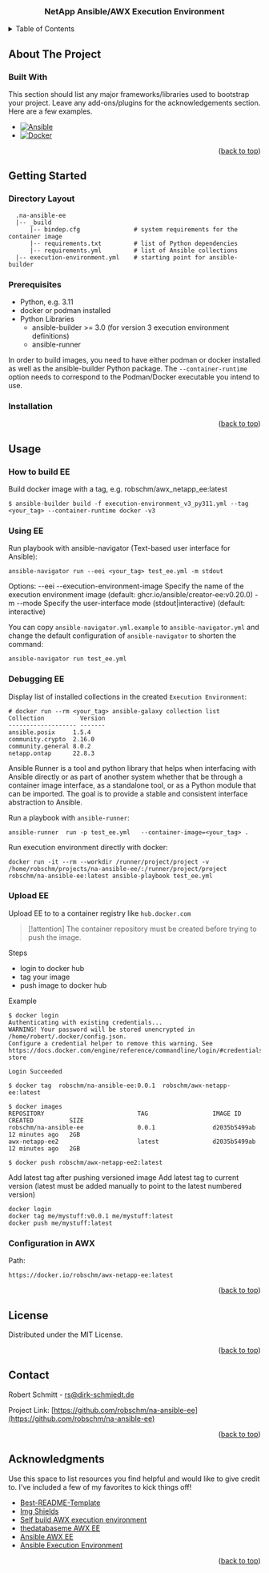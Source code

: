 <!-- Improved compatibility of back to top link: See: https://github.com/othneildrew/Best-README-Template/pull/73 -->
<a name="readme-top"></a>

<!-- PROJECT LOGO -->
<br />
<div align="center">
  <h3 align="center">NetApp Ansible/AWX Execution Environment</h3>
</div>



<!-- TABLE OF CONTENTS -->
<details>
  <summary>Table of Contents</summary>
  <ol>
    <li>
      <a href="#about-the-project">About The Project</a>
      <ul>
        <li><a href="#built-with">Built With</a></li>
      </ul>
    </li>
    <li>
      <a href="#getting-started">Getting Started</a>
      <ul>
        <li><a href="#prerequisites">Prerequisites</a></li>
        <li><a href="#installation">Installation</a></li>
      </ul>
    </li>
    <li><a href="#usage">Usage</a></li>
    <li><a href="#license">License</a></li>
    <li><a href="#contact">Contact</a></li>
    <li><a href="#acknowledgments">Acknowledgments</a></li>
  </ol>
</details>



<!-- ABOUT THE PROJECT -->
## About The Project



### Built With

This section should list any major frameworks/libraries used to bootstrap your project. Leave any add-ons/plugins for the acknowledgements section. Here are a few examples.

* [![Ansible][Ansible.com]][ansible-url]
* [![Docker][Docker.com]][docker-url]


<p style="text-align: right">(<a href="#readme-top">back to top</a>)</p>



<!-- GETTING STARTED -->
## Getting Started

### Directory Layout 

```
  .na-ansible-ee
  |-- _build                                  
      |-- bindep.cfg               # system requirements for the container image
      |-- requirements.txt         # list of Python dependencies
      |-- requirements.yml         # list of Ansible collections 
  |-- execution-environment.yml    # starting point for ansible-builder
  ```

### Prerequisites

* Python, e.g. 3.11
* docker or podman installed
* Python Libraries
  * ansible-builder >= 3.0 (for version 3 execution environment definitions)
  * ansible-runner

In order to build images, you need to have either podman or docker installed as well
as the ansible-builder Python package.
The `--container-runtime` option needs to correspond to the Podman/Docker executable
you intend to use.


### Installation

<p align="right">(<a href="#readme-top">back to top</a>)</p>

<!-- USAGE EXAMPLES -->
## Usage

### How to build EE

Build docker image with a tag, e.g. robschm/awx_netapp_ee:latest
```
$ ansible-builder build -f execution-environment_v3_py311.yml --tag <your_tag> --container-runtime docker -v3
```

### Using EE

Run playbook with ansible-navigator (Text-based user interface for Ansible):
```console
ansible-navigator run --eei <your_tag> test_ee.yml -m stdout
```
Options:
 --eei  --execution-environment-image  Specify the name of the execution environment image (default: ghcr.io/ansible/creator-ee:v0.20.0)
 -m     --mode                         Specify the user-interface mode (stdout|interactive) (default: interactive)

You can copy `ansible-navigator.yml.example` to `ansible-navigator.yml` and change
the default configuration of `ansible-navigator` to shorten the command:

```console
ansible-navigator run test_ee.yml
``` 


### Debugging EE
Display list of installed collections in the created `Execution Environment`:
```console
# docker run --rm <your_tag> ansible-galaxy collection list
Collection          Version
------------------- -------
ansible.posix     1.5.4  
community.crypto  2.16.0 
community.general 8.0.2  
netapp.ontap      22.8.3  
```

Ansible Runner is a tool and python library that helps when interfacing with Ansible directly
or as part of another system whether that be through a container image interface,
as a standalone tool, or as a Python module that can be imported.
The goal is to provide a stable and consistent interface abstraction to Ansible.

Run a playbook with ``ansible-runner``:
```console
ansible-runner  run -p test_ee.yml   --container-image=<your_tag> .    
```

Run execution environment directly with docker:
```console
docker run -it --rm --workdir /runner/project/project -v /home/robschm/projects/na-ansible-ee/:/runner/project/project robschm/na-ansible-ee:latest ansible-playbook test_ee.yml
```


### Upload EE
Upload EE to to a container registry like ``hub.docker.com``

> [!attention]
> The container repository must be created before trying to push the image.

Steps
- login to docker hub
- tag your image
- push image to docker hub

Example
```console
$ docker login
Authenticating with existing credentials...
WARNING! Your password will be stored unencrypted in /home/robert/.docker/config.json.
Configure a credential helper to remove this warning. See
https://docs.docker.com/engine/reference/commandline/login/#credentials-store

Login Succeeded

$ docker tag  robschm/na-ansible-ee:0.0.1  robschm/awx-netapp-ee:latest

$ docker images
REPOSITORY                          TAG                  IMAGE ID       CREATED          SIZE
robschm/na-ansible-ee               0.0.1                d2035b5499ab   12 minutes ago   2GB
awx-netapp-ee2                      latest               d2035b5499ab   12 minutes ago   2GB

$ docker push robschm/awx-netapp-ee2:latest
```

Add latest tag after pushing versioned image
Add latest tag to current version (latest must be added manually to point to the latest numbered version)
```console
docker login
docker tag me/mystuff:v0.0.1 me/mystuff:latest
docker push me/mystuff:latest
```

### Configuration in AWX
Path:
```
https://docker.io/robschm/awx-netapp-ee:latest
```



<p style="text-align: right">(<a href="#readme-top">back to top</a>)</p>




<!-- LICENSE -->
## License

Distributed under the MIT License.

<p style="text-align: right">(<a href="#readme-top">back to top</a>)</p>



<!-- CONTACT -->
## Contact

Robert Schmitt - rs@dirk-schmiedt.de

Project Link: [https://github.com/robschm/na-ansible-ee](https://github.com/robschm/na-ansible-ee)

<p style="text-align: right">(<a href="#readme-top">back to top</a>)</p>



<!-- ACKNOWLEDGMENTS -->
## Acknowledgments

Use this space to list resources you find helpful and would like to give credit to. I've included a few of my favorites to kick things off!

* [Best-README-Template](https://github.com/othneildrew/Best-README-Template)
* [Img Shields](https://shields.io)
* [Self build AWX execution environment](https://thedatabaseme.de/2022/09/09/self-build-awx-execution-environment/)
* [thedatabaseme AWX EE](https://github.com/thedatabaseme/awx-ee)
* [Ansible AWX EE](https://github.com/ansible/awx-ee/)
* [Ansible Execution Environment](https://www.sdnit.se/en/post/ansible-execution-environment)

<p style="text-align: right">(<a href="#readme-top">back to top</a>)</p>


<!-- MARKDOWN LINKS & IMAGES -->
<!-- https://www.markdownguide.org/basic-syntax/#reference-style-links -->
[Ansible.com]: https://img.shields.io/badge/ansible-%231A1918.svg?style=for-the-badge&logo=ansible&logoColor=white
[Ansible-url]: https://ansible.com
[Docker.com]: https://img.shields.io/badge/Docker-2496ED?style=for-the-badge&logo=Docker&logoColor=white
[Docker-url]: https://docker.com 
























